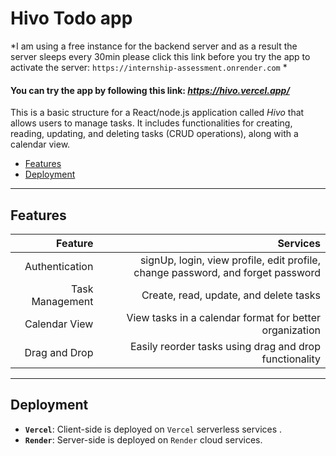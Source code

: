 # Hivo Todo app  

*I am using a free instance for the backend server and as a result the server sleeps every 30min please click this link before you try the app to activate the server: `https://internship-assessment.onrender.com` *


#### You can try the app by following this link: *https://hivo.vercel.app/*

This is a basic structure for a React/node.js application called *Hivo* that allows users to manage tasks. It includes functionalities for creating, reading, updating, and deleting tasks (CRUD operations), along with a calendar view.

- [Features](#features)
- [Deployment](#deployment)

--------------------------------------------------------------

## Features

|Feature|Services|
|----:|-------:|
|Authentication|signUp, login, view profile, edit profile, change password, and forget password
|Task Management|Create, read, update, and delete tasks
|Calendar View| View tasks in a calendar format for better organization
|Drag and Drop|Easily reorder tasks using drag and drop functionality

--------------------------------------------------------------

## Deployment

- **`Vercel`**:  Client-side is deployed on `Vercel` serverless services .
- **`Render`**:   Server-side is deployed on `Render` cloud services.